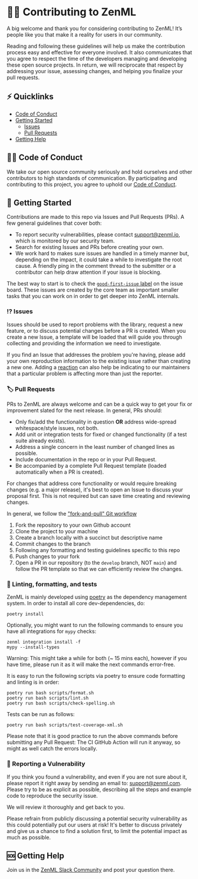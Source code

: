 # 🧑‍💻 Contributing to ZenML

A big welcome and thank you for considering contributing to ZenML! It’s people like you that make it a reality for users
in our community.

Reading and following these guidelines will help us make the contribution process easy and effective for everyone
involved. It also communicates that you agree to respect the time of the developers managing and developing these open
source projects. In return, we will reciprocate that respect by addressing your issue, assessing changes, and helping
you finalize your pull requests.

## ⚡️ Quicklinks

* [Code of Conduct](#code-of-conduct)
* [Getting Started](#getting-started)
    * [Issues](#issues)
    * [Pull Requests](#pull-requests)
* [Getting Help](#getting-help)

## 🧑‍⚖️ Code of Conduct

We take our open source community seriously and hold ourselves and other contributors to high standards of
communication. By participating and contributing to this project, you agree to uphold
our [Code of Conduct](https://github.com/zenml-io/zenml/blob/master/CODE-OF-CONDUCT.md).

## 🛫 Getting Started

Contributions are made to this repo via Issues and Pull Requests (PRs). A few general guidelines that cover both:

- To report security vulnerabilities, please contact [support@zenml.io](mailto:support@zenml.io), which is monitored by
  our security team.
- Search for existing Issues and PRs before creating your own.
- We work hard to makes sure issues are handled in a timely manner but, depending on the impact, it could take a while
  to investigate the root cause. A friendly ping in the comment thread to the submitter or a contributor can help draw
  attention if your issue is blocking.

The best way to start is to check
the [`good-first-issue` label](https://github.com/zenml-io/zenml/labels/good%20first%20issue) on the issue board. These
issues are created by the core team as important smaller tasks that you can work on in order to get deeper into ZenML
internals.

### ⁉️ Issues

Issues should be used to report problems with the library, request a new feature, or to discuss potential changes before
a PR is created. When you create a new Issue, a template will be loaded that will guide you through collecting and
providing the information we need to investigate.

If you find an Issue that addresses the problem you're having, please add your own reproduction information to the
existing issue rather than creating a new one. Adding
a [reaction](https://github.blog/2016-03-10-add-reactions-to-pull-requests-issues-and-comments/) can also help be
indicating to our maintainers that a particular problem is affecting more than just the reporter.

### 🏷 Pull Requests

PRs to ZenML are always welcome and can be a quick way to get your fix or improvement slated for the next release. In
general, PRs should:

- Only fix/add the functionality in question **OR** address wide-spread whitespace/style issues, not both.
- Add unit or integration tests for fixed or changed functionality (if a test suite already exists).
- Address a single concern in the least number of changed lines as possible.
- Include documentation in the repo or in your Pull Request.
- Be accompanied by a complete Pull Request template (loaded automatically when a PR is created).

For changes that address core functionality or would require breaking changes (e.g. a major release), it's best to open
an Issue to discuss your proposal first. This is not required but can save time creating and reviewing changes.

In general, we follow the ["fork-and-pull" Git workflow](https://github.com/susam/gitpr)

1. Fork the repository to your own Github account
2. Clone the project to your machine
3. Create a branch locally with a succinct but descriptive name
4. Commit changes to the branch
5. Following any formatting and testing guidelines specific to this repo
6. Push changes to your fork
7. Open a PR in our repository (to the `develop` branch, NOT `main`) and follow the PR template so that we can
   efficiently review the changes.

### 🧐 Linting, formatting, and tests

ZenML is mainly developed using [poetry](https://python-poetry.org/) as the dependency management system. In order to
install all core dev-dependencies, do:

```
poetry install
```

Optionally, you might want to run the following commands to ensure you have all integrations for `mypy` checks:

```
zenml integration install -f
mypy --install-types
```

Warning: This might take a while for both (~ 15 mins each), however if you have time, please run it as it will make the
next commands error-free.

It is easy to run the following scripts via poetry to ensure code formatting and linting is in order:

```
poetry run bash scripts/format.sh
poetry run bash scripts/lint.sh
poetry run bash scripts/check-spelling.sh
```

Tests can be run as follows:

```
poetry run bash scripts/test-coverage-xml.sh
```

Please note that it is good practice to run the above commands before submitting any Pull Request: The CI GitHub Action
will run it anyway, so might as well catch the errors locally.

### 🚨 Reporting a Vulnerability

If you think you found a vulnerability, and even if you are not sure about it, please report it right away by sending an
email to: support@zenml.com. Please try to be as explicit as possible, describing all the steps and example code to
reproduce the security issue.

We will review it thoroughly and get back to you.

Please refrain from publicly discussing a potential security vulnerability as this could potentially put our users at
risk! It's better to discuss privately and give us a chance to find a solution first, to limit the potential impact
as much as possible.

## 🆘 Getting Help

Join us in the [ZenML Slack Community](https://zenml.io/slack-invite/) and post your question there.
